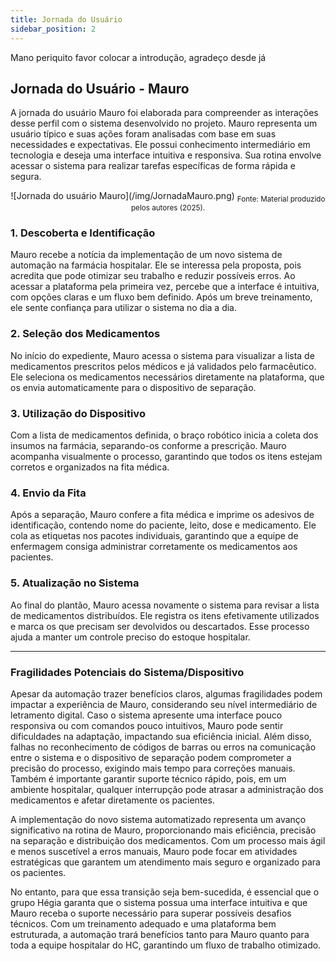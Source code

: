 ```yaml
---
title: Jornada do Usuário
sidebar_position: 2
---
```



Mano periquito favor colocar a introdução, agradeço desde já

## Jornada do Usuário - Mauro

A jornada do usuário Mauro foi elaborada para compreender as interações desse perfil com o sistema desenvolvido no projeto. Mauro representa um usuário típico e suas ações foram analisadas com base em suas necessidades e expectativas. Ele possui conhecimento intermediário em tecnologia e deseja uma interface intuitiva e responsiva. Sua rotina envolve acessar o sistema para realizar tarefas específicas de forma rápida e segura.

<div align="center">
![Jornada do usuário Mauro](/img/JornadaMauro.png)
<sub>Fonte: Material produzido pelos autores (2025).</sub>
</div>


### 1. Descoberta e Identificação
Mauro recebe a notícia da implementação de um novo sistema de automação na farmácia hospitalar. Ele se interessa pela proposta, pois acredita que pode otimizar seu trabalho e reduzir possíveis erros. Ao acessar a plataforma pela primeira vez, percebe que a interface é intuitiva, com opções claras e um fluxo bem definido. Após um breve treinamento, ele sente confiança para utilizar o sistema no dia a dia.  

### 2. Seleção dos Medicamentos 
No início do expediente, Mauro acessa o sistema para visualizar a lista de medicamentos prescritos pelos médicos e já validados pelo farmacêutico. Ele seleciona os medicamentos necessários diretamente na plataforma, que os envia automaticamente para o dispositivo de separação.  

### 3. Utilização do Dispositivo 
Com a lista de medicamentos definida, o braço robótico inicia a coleta dos insumos na farmácia, separando-os conforme a prescrição. Mauro acompanha visualmente o processo, garantindo que todos os itens estejam corretos e organizados na fita médica.  

### 4. Envio da Fita  
Após a separação, Mauro confere a fita médica e imprime os adesivos de identificação, contendo nome do paciente, leito, dose e medicamento. Ele cola as etiquetas nos pacotes individuais, garantindo que a equipe de enfermagem consiga administrar corretamente os medicamentos aos pacientes.  

### 5. Atualização no Sistema
Ao final do plantão, Mauro acessa novamente o sistema para revisar a lista de medicamentos distribuídos. Ele registra os itens efetivamente utilizados e marca os que precisam ser devolvidos ou descartados. Esse processo ajuda a manter um controle preciso do estoque hospitalar.  

---  

### Fragilidades Potenciais do Sistema/Dispositivo 

Apesar da automação trazer benefícios claros, algumas fragilidades podem impactar a experiência de Mauro, considerando seu nível intermediário de letramento digital. Caso o sistema apresente uma interface pouco responsiva ou com comandos pouco intuitivos, Mauro pode sentir dificuldades na adaptação, impactando sua eficiência inicial. Além disso, falhas no reconhecimento de códigos de barras ou erros na comunicação entre o sistema e o dispositivo de separação podem comprometer a precisão do processo, exigindo mais tempo para correções manuais. Também é importante garantir suporte técnico rápido, pois, em um ambiente hospitalar, qualquer interrupção pode atrasar a administração dos medicamentos e afetar diretamente os pacientes.  

A implementação do novo sistema automatizado representa um avanço significativo na rotina de Mauro, proporcionando mais eficiência, precisão na separação e distribuição dos medicamentos. Com um processo mais ágil e menos suscetível a erros manuais, Mauro pode focar em atividades estratégicas que garantem um atendimento mais seguro e organizado para os pacientes.  

No entanto, para que essa transição seja bem-sucedida, é essencial que o grupo Hégia garanta que o sistema possua uma interface intuitiva e que Mauro receba o suporte necessário para superar possíveis desafios técnicos. Com um treinamento adequado e uma plataforma bem estruturada, a automação trará benefícios tanto para Mauro quanto para toda a equipe hospitalar do HC, garantindo um fluxo de trabalho otimizado.
